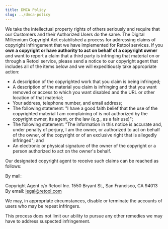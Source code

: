 ```yaml
---
title: DMCA Policy
slug: ../dmca-policy
---
```


We take the intellectual property rights of others seriously and require that our Customers and their Authorized Users do the same. The Digital Millennium Copyright Act established a process for addressing claims of copyright infringement that we have implemented for Retool services. If you **own a copyright or have authority to act on behalf of a copyright owner** and want to report a claim that a third party is infringing that material on or through a Retool service, please send a notice to our copyright agent that includes all of the items below and we will expeditiously take appropriate action:

- A description of the copyrighted work that you claim is being infringed;
- A description of the material you claim is infringing and that you want removed or access to which you want disabled and the URL or other location of that material;
- Your address, telephone number, and email address;
- The following statement: "I have a good faith belief that the use of the copyrighted material I am complaining of is not authorized by the copyright owner, its agent, or the law (e.g., as a fair use)";
- The following statement: "The information in this notice is accurate and, under penalty of perjury, I am the owner, or authorized to act on behalf of the owner, of the copyright or of an exclusive right that is allegedly infringed"; and
- An electronic or physical signature of the owner of the copyright or a person authorized to act on the owner's behalf.

Our designated copyright agent to receive such claims can be reached as follows:

By mail:

Copyright Agent
c/o Retool Inc.
1550 Bryant St.,
San Francisco, CA 94013
By email: legal@retool.com

We may, in appropriate circumstances, disable or terminate the accounts of users who may be repeat infringers.

This process does not limit our ability to pursue any other remedies we may have to address suspected infringement.

